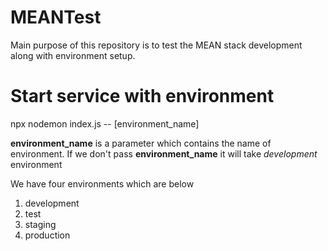 # MEANTest

Main purpose of this repository is to test the MEAN stack development along with environment setup.

# Start service with environment

npx nodemon index.js -- [environment_name]

**environment_name** is a parameter which contains the name of environment. If we don't pass **environment_name** it will take _development_ environment

We have four environments which are below

1. development
2. test
3. staging
4. production
